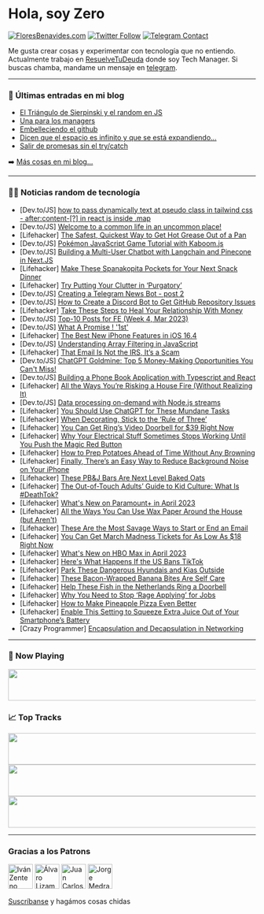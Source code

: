 # Hola, soy Zero

[![FloresBenavides.com](https://img.shields.io/website?down_message=oops&label=MiBlog&style=for-the-badge&up_message=online&url=https%3A%2F%2Ffloresbenavides.com)](https://floresbenavides.com) [![Twitter Follow](https://img.shields.io/twitter/follow/ZeroDragon?color=%231DA1F2&label=Follow&logo=twitter&logoColor=ffffff&style=for-the-badge)](https://twitter.com/zerodragon) [![Telegram Contact](https://img.shields.io/badge/escr%C3%ADbeme-ZeroDragon-%2326A5E4?style=for-the-badge&logo=telegram)](https://t.me/zerodragon)

Me gusta crear cosas y experimentar con tecnología que no entiendo.
Actualmente trabajo en [ResuelveTuDeuda](http://github.com/resuelve) donde soy Tech Manager.
Si buscas chamba, mandame un mensaje en [telegram](https://t.me/zerodragon).

---

### 📕 Últimas entradas en mi blog
<!-- BLOG-POST-LIST:START -->
- [El Triángulo de Sierpinski y el random en JS](https://floresbenavides.com/el-triangulo-de-sierpinski-y-el-random-en-js/)
- [Una para los managers](https://floresbenavides.com/una-para-los-managers/)
- [Embelleciendo el github](https://floresbenavides.com/embelleciendo-el-github/)
- [Dicen que el espacio es infinito y que se está expandiendo…](https://floresbenavides.com/dicen-que-el-espacio-es-infinito-y-que-se-esta-expandiendo/)
- [Salir de promesas sin el try/catch](https://floresbenavides.com/salir-de-promesas-sin-el-try-catch/)
<!-- BLOG-POST-LIST:END -->

➡️ [Más cosas en mi blog...](https://floresbenavides.com)

---

### 👨‍💻 Noticias random de tecnología
<!-- TECH-POSTS:START -->
- [Dev.to/JS] [how to pass dynamically text at pseudo class in tailwind css - after:content-[?] in react js inside .map](https://dev.to/taiseen/how-to-pass-dynamically-text-at-pseudo-class-in-tailwind-css-aftercontent-in-react-js-inside-map-3gg9)
- [Dev.to/JS] [Welcome to a common life in an uncommon place!](https://dev.to/iosonoagenda/welcome-to-a-common-life-in-an-uncommon-place-1ea1)
- [Lifehacker] [The Safest, Quickest Way to Get Hot Grease Out of a Pan](https://lifehacker.com/the-safest-quickest-way-to-get-hot-grease-out-of-a-pan-1850269466)
- [Dev.to/JS] [Pokémon JavaScript Game Tutorial with Kaboom.js](https://dev.to/jslegenddev/pokemon-javascript-game-tutorial-with-kaboomjs-3iba)
- [Dev.to/JS] [Building a Multi-User Chatbot with Langchain and Pinecone in Next.JS](https://dev.to/rschwabco/building-a-multi-user-chatbot-with-langchain-and-pinecone-in-nextjs-1kc8)
- [Lifehacker] [Make These Spanakopita Pockets for Your Next Snack Dinner](https://lifehacker.com/make-these-spanakopita-pockets-for-your-next-snack-dinn-1850269433)
- [Lifehacker] [Try Putting Your Clutter in ‘Purgatory’](https://lifehacker.com/try-putting-your-clutter-in-purgatory-1850268872)
- [Dev.to/JS] [Creating a Telegram News Bot - post 2](https://dev.to/dshaw0004/creating-a-telegram-news-bot-post-2-430b)
- [Dev.to/JS] [How to Create a Discord Bot to Get GitHub Repository Issues](https://dev.to/daniloab/how-to-create-a-discord-bot-to-get-github-repository-issues-2646)
- [Lifehacker] [Take These Steps to Heal Your Relationship With Money](https://lifehacker.com/take-these-steps-to-heal-your-relationship-with-money-1850269034)
- [Dev.to/JS] [Top-10 Posts for FE &lpar;Week 4, Mar 2023&rpar;](https://dev.to/fruntend/top-10-posts-for-fe-week-4-mar-2023-2cia)
- [Dev.to/JS] [What A Promise ! &#39;1st&#39;](https://dev.to/rahmanii/what-a-promise-1st-4dam)
- [Lifehacker] [The Best New iPhone Features in iOS 16.4](https://lifehacker.com/the-best-new-iphone-features-in-ios-16-4-1850268879)
- [Dev.to/JS] [Understanding Array Filtering in JavaScript](https://dev.to/ananddas/understanding-array-filtering-in-javascript-2bbc)
- [Lifehacker] [That Email Is Not the IRS, It’s a Scam](https://lifehacker.com/that-email-is-not-the-irs-it-s-a-scam-1850268576)
- [Dev.to/JS] [ChatGPT Goldmine: Top 5 Money-Making Opportunities You Can&#39;t Miss!](https://dev.to/thenomadevel/chatgpt-goldmine-top-5-money-making-opportunities-you-cant-miss-1paj)
- [Dev.to/JS] [Building a Phone Book Application with Typescript and React](https://dev.to/jamesoyanna/building-a-phone-book-application-with-typescript-and-react-c2g)
- [Lifehacker] [All the Ways You’re Risking a House Fire &lpar;Without Realizing It&rpar;](https://lifehacker.com/all-the-ways-you-re-risking-a-house-fire-without-reali-1850267641)
- [Dev.to/JS] [Data processing on-demand with Node.js streams](https://dev.to/gftz/data-processing-on-demand-with-nodejs-streams-3265)
- [Lifehacker] [You Should Use ChatGPT for These Mundane Tasks](https://lifehacker.com/you-should-use-chatgpt-for-these-mundane-tasks-1850263749)
- [Lifehacker] [When Decorating, Stick to the ‘Rule of Three’](https://lifehacker.com/when-decorating-stick-to-the-rule-of-three-1850262726)
- [Lifehacker] [You Can Get Ring’s Video Doorbell for $39 Right Now](https://lifehacker.com/you-can-get-ring-s-video-doorbell-for-39-right-now-1850263294)
- [Lifehacker] [Why Your Electrical Stuff Sometimes Stops Working Until You Push the Magic Red Button](https://lifehacker.com/why-your-electrical-stuff-sometimes-stops-working-until-1850263390)
- [Lifehacker] [How to Prep Potatoes Ahead of Time Without Any Browning](https://lifehacker.com/how-to-prep-potatoes-ahead-of-time-without-any-browning-1850263483)
- [Lifehacker] [Finally, There’s an Easy Way to Reduce Background Noise on Your iPhone](https://lifehacker.com/finally-there-s-an-easy-way-to-reduce-background-noise-1850262365)
- [Lifehacker] [These PB&amp;J Bars Are Next Level Baked Oats](https://lifehacker.com/these-pb-j-bars-are-next-level-baked-oats-1850263076)
- [Lifehacker] [The Out-of-Touch Adults’ Guide to Kid Culture: What Is #DeathTok?](https://lifehacker.com/the-out-of-touch-adults-guide-to-kid-culture-what-is-1850263009)
- [Lifehacker] [What&#39;s New on Paramount+ in April 2023](https://lifehacker.com/whats-new-on-paramount-in-april-2023-1850263032)
- [Lifehacker] [All the Ways You Can Use Wax Paper Around the House &lpar;but Aren&#39;t&rpar;](https://lifehacker.com/all-the-ways-you-can-use-wax-paper-around-the-house-bu-1850262074)
- [Lifehacker] [These Are the Most Savage Ways to Start or End an Email](https://lifehacker.com/these-are-the-most-savage-ways-to-start-or-end-an-email-1850260223)
- [Lifehacker] [You Can Get March Madness Tickets for As Low As $18 Right Now](https://lifehacker.com/you-can-get-march-madness-tickets-for-as-low-as-18-rig-1850261888)
- [Lifehacker] [What&#39;s New on HBO Max in April 2023](https://lifehacker.com/whats-new-on-hbo-max-in-april-2023-1850261885)
- [Lifehacker] [Here&#39;s What Happens If the US Bans TikTok](https://lifehacker.com/heres-what-happens-if-the-us-bans-tiktok-1850261170)
- [Lifehacker] [Park These Dangerous Hyundais and Kias Outside](https://lifehacker.com/park-these-dangerous-hyundais-and-kias-outside-1850257677)
- [Lifehacker] [These Bacon-Wrapped Banana Bites Are Self Care](https://lifehacker.com/these-bacon-wrapped-banana-bites-are-self-care-1850258827)
- [Lifehacker] [Help These Fish in the Netherlands Ring a Doorbell](https://lifehacker.com/help-these-fish-in-the-netherlands-ring-a-doorbell-1850258433)
- [Lifehacker] [Why You Need to Stop ‘Rage Applying’ for Jobs](https://lifehacker.com/why-you-need-to-stop-rage-applying-for-jobs-1850258293)
- [Lifehacker] [How to Make Pineapple Pizza Even Better](https://lifehacker.com/how-to-make-pineapple-pizza-even-better-1850258012)
- [Lifehacker] [Enable This Setting to Squeeze Extra Juice Out of Your Smartphone’s Battery](https://lifehacker.com/enable-this-setting-to-squeeze-extra-juice-out-of-your-1850258011)
- [Crazy Programmer] [Encapsulation and Decapsulation in Networking](https://www.thecrazyprogrammer.com/2023/03/encapsulation-and-decapsulation-in-networking.html)<!-- TECH-POSTS:END -->

---

### 🎵 Now Playing
<a href="https://spotify-now-playing-dun.vercel.app/now-playing?open"><img src="https://spotify-now-playing-dun.vercel.app/now-playing" width="540" height="64"></a>

### 📈 Top Tracks
<a href="https://spotify-now-playing-dun.vercel.app/top-tracks?i=1&open"><img src="https://spotify-now-playing-dun.vercel.app/top-tracks?i=1" width="540" height="64"></a>
<a href="https://spotify-now-playing-dun.vercel.app/top-tracks?i=2&open"><img src="https://spotify-now-playing-dun.vercel.app/top-tracks?i=2" width="540" height="64"></a>
<a href="https://spotify-now-playing-dun.vercel.app/top-tracks?i=3&open"><img src="https://spotify-now-playing-dun.vercel.app/top-tracks?i=3" width="540" height="64"></a>

---

### Gracias a los Patrons
[<img src="https://avatars.githubusercontent.com/u/243380?v=4" alt="Iván Zenteno" width="50px">](https://github.com/k001) [<img src="https://avatars.githubusercontent.com/u/19955639?v=4" alt="Álvaro Lizama" width="50px">](https://github.com/alvarolizama) [<img src="https://avatars.githubusercontent.com/u/2718753?v=4" alt="Juan Carlos Ruiz" width="50px">](https://github.com/JuanCrg90) [<img src="https://avatars.githubusercontent.com/u/37025?v=4" alt="Jorge Medrano" width="50px">](https://github.com/h1pp1e) 

[Suscríbanse](https://www.patreon.com/zerodragon) y hagámos cosas chidas
